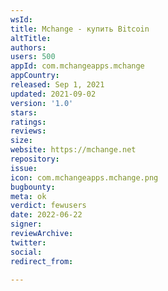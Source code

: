 ```yaml
---
wsId: 
title: Mchange - купить Bitcoin
altTitle: 
authors: 
users: 500
appId: com.mchangeapps.mchange
appCountry: 
released: Sep 1, 2021
updated: 2021-09-02
version: '1.0'
stars: 
ratings: 
reviews: 
size: 
website: https://mchange.net
repository: 
issue: 
icon: com.mchangeapps.mchange.png
bugbounty: 
meta: ok
verdict: fewusers
date: 2022-06-22
signer: 
reviewArchive: 
twitter: 
social: 
redirect_from: 

---
```


